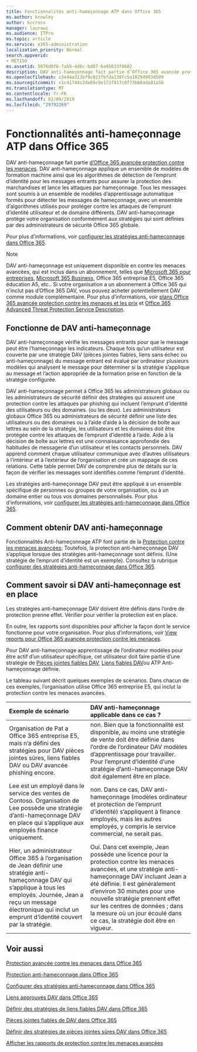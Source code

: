 ```yaml
---
title: Fonctionnalités anti-hameçonnage ATP dans Office 365
ms.author: krowley
author: kccross
manager: laurawi
ms.audience: ITPro
ms.topic: article
ms.service: o365-administration
localization_priority: Normal
search.appverid:
- MET150
ms.assetid: 5076d0f6-7a59-4d6c-bd07-ba95033f0682
description: DAV anti-hameçonnage fait partie d’Office 365 avancée protection contre les menaces. DAV anti-hameçonnage applique un ensemble de modèles de formation machine ainsi que les algorithmes de détection de l’emprunt d’identité pour les messages entrants pour assurer la protection des marchandises et lance les attaques par hameçonnage. Tous les messages sont soumis à un ensemble de modèles d’apprentissage automatique formés pour détecter les messages de hameçonnage, avec un ensemble d’algorithmes utilisés pour protéger contre les attaques de l’emprunt d’identité utilisateur et de domaine différents.
ms.openlocfilehash: c3e44a313bf9c823fbfda138fc5a10294993d509
ms.sourcegitcommit: c1c41744c2de89c9e172f817c8f73bb0ada81a58
ms.translationtype: MT
ms.contentlocale: fr-FR
ms.lasthandoff: 02/09/2019
ms.locfileid: "29792269"
---
```

# <a name="atp-anti-phishing-capabilities-in-office-365"></a>Fonctionnalités anti-hameçonnage ATP dans Office 365

DAV anti-hameçonnage fait partie [d’Office 365 avancée protection contre les menaces](office-365-atp.md). DAV anti-hameçonnage applique un ensemble de modèles de formation machine ainsi que les algorithmes de détection de l’emprunt d’identité pour les messages entrants pour assurer la protection des marchandises et lance les attaques par hameçonnage. Tous les messages sont soumis à un ensemble de modèles d’apprentissage automatique formés pour détecter les messages de hameçonnage, avec un ensemble d’algorithmes utilisés pour protéger contre les attaques de l’emprunt d’identité utilisateur et de domaine différents. DAV anti-hameçonnage protège votre organisation conformément aux stratégies qui sont définies par des administrateurs de sécurité Office 365 globale.
  
Pour plus d’informations, voir [configurer les stratégies anti-hameçonnage dans Office 365](set-up-anti-phishing-policies.md).
  
> [!NOTE]
> DAV anti-hameçonnage est uniquement disponible en contre les menaces avancées, qui est inclus dans un abonnement, telles que [Microsoft 365 pour entreprises](https://www.microsoft.com/microsoft-365/enterprise/home), [Microsoft 365 Business](https://www.microsoft.com/microsoft-365/business), Office 365 entreprise E5, Office 365 éducation A5, etc.. Si votre organisation a un abonnement à Office 365 qui n’inclut pas d’Office 365 DAV, vous pouvez acheter potentiellement DAV comme module complémentaire. Pour plus d’informations, voir [plans Office 365 avancée protection contre les menaces et les prix](https://products.office.com/exchange/advance-threat-protection) et [Office 365 Advanced Threat Protection Service Description](https://docs.microsoft.com/office365/servicedescriptions/office-365-advanced-threat-protection-service-description).

## <a name="how-atp-anti-phishing-works"></a>Fonctionne de DAV anti-hameçonnage

DAV anti-hameçonnage vérifie les messages entrants pour que le message peut être l’hameçonnage les indicateurs. Chaque fois qu’un utilisateur est couverte par une stratégie DAV (pièces jointes fiables, liens sans échec ou anti-hameçonnage) du message entrant est évalué par ordinateur plusieurs modèles qui analysent le message pour déterminer si la stratégie s’applique au message et l’action appropriée de la formation prise en fonction de la stratégie configurée.
  
DAV anti-hameçonnage permet à Office 365 les administrateurs globaux ou les administrateurs de sécurité définir des stratégies qui assurent une protection contre les attaques par phishing qui incluent l’emprunt d’identité des utilisateurs ou des domaines. (ou les deux). Les administrateurs globaux Office 365 ou administrateurs de sécurité définir une liste des utilisateurs ou des domaines ou à l’aide d’aide à la décision de boîte aux lettres au sein de la stratégie, les utilisateurs et les domaines doit être protégée contre les attaques de l’emprunt d’identité à l’aide. Aide à la décision de boîte aux lettres est une connaissance approfondie des habitudes de messagerie d’un utilisateur et les contacts personnels. DAV apprend comment chaque utilisateur communique avec d’autres utilisateurs à l’intérieur et à l’extérieur de l’organisation et crée un mappage de ces relations. Cette table permet DAV de comprendre plus de détails sur la façon de vérifier les messages sont identifiés comme l’emprunt d’identité.
  
Les stratégies anti-hameçonnage DAV peut être appliqué à un ensemble spécifique de personnes ou groupes de votre organisation, ou à un domaine entier ou tous vos domaines personnalisés. Pour plus d’informations, voir [configurer les stratégies anti-hameçonnage dans Office 365](set-up-anti-phishing-policies.md).
  
## <a name="how-to-get-atp-anti-phishing"></a>Comment obtenir DAV anti-hameçonnage

Fonctionnalités Anti-hameçonnage ATP font partie de la [Protection contre les menaces avancées](office-365-atp.md); Toutefois, la protection anti-hameçonnage DAV s’applique lorsque des stratégies anti-hameçonnage sont définis. (Une stratégie de l’emprunt d’identité est un exemple). Consultez la rubrique [configurer des stratégies anti-hameçonnage dans Office 365](set-up-anti-phishing-policies.md).
  
## <a name="how-to-know-if-atp-anti-phishing-is-in-place"></a>Comment savoir si DAV anti-hameçonnage est en place

Les stratégies anti-hameçonnage DAV doivent être définis dans l’ordre de protection prenne effet. Vérifier pour vérifier la protection est en place.

En outre, les rapports sont disponibles pour afficher la façon dont le service fonctionne pour votre organisation. Pour plus d’informations, voir [View reports pour Office 365 avancée protection contre les menaces](view-reports-for-atp.md).

Pour DAV anti-hameçonnage apprentissage de l’ordinateur modèles pour être actif d’un utilisateur spécifique, cet utilisateur doit faire partie d’une stratégie de [Pièces jointes fiables DAV](atp-safe-attachments.md), [Liens fiables DAV](atp-safe-links.md)ou ATP Anti-hameçonnage définie. 

Le tableau suivant décrit quelques exemples de scénarios. Dans chacun de ces exemples, l’organisation utilise Office 365 entreprise E5, qui inclut la protection contre les menaces avancées.
  
|**Exemple de scénario**|**DAV anti-hameçonnage applicable dans ce cas ?**|
|:-----|:-----|
|Organisation de Pat a Office 365 entreprise E5, mais n’a défini des stratégies pour DAV pièces jointes sûres, liens fiables DAV ou DAV avancée phishing encore.|non. Bien que la fonctionnalité est disponible, au moins une stratégie de vente doit être définie dans l’ordre de l’ordinateur DAV modèles d’apprentissage pour travailler. Pour l’emprunt d’identité d’une stratégie d’anti-hameçonnage DAV doit également être en place.|
|Lee est un employé dans le service des ventes de Contoso. Organisation de Lee possède une stratégie d’anti-hameçonnage DAV en place qui s’applique aux employés finance uniquement.|non. Dans ce cas, DAV anti-hameçonnage (modèles ordinateur et protection de l’emprunt d’identité) s’appliquent à finance employés, mais les autres employés, y compris le service commercial, ne serait pas.|
|Hier, un administrateur Office 365 à l’organisation de Jean définir une stratégie anti-hameçonnage DAV qui s’applique à tous les employés. Journée, Jean a reçu un message électronique qui inclut un emprunt d’identité couvert par la stratégie.|Oui. Dans cet exemple, Jean possède une licence pour la protection contre les menaces avancées, et une stratégie anti-hameçonnage DAV incluant Jean a été définie. Il est généralement d’environ 30 minutes pour une nouvelle stratégie prennent effet sur les centres de données ; dans la mesure où un jour écoulé dans ce cas, la stratégie doit être en vigueur.|

## <a name="related-topics"></a>Voir aussi

[Protection avancée contre les menaces dans Office 365](office-365-atp.md)
  
[Protection anti-hameçonnage dans Office 365](anti-phishing-protection.md)
  
[Configurer des stratégies anti-hameçonnage dans Office 365](set-up-anti-phishing-policies.md)
  
[Liens approuvés DAV dans Office 365](atp-safe-links.md)
  
[Définir des stratégies de liens fiables DAV dans Office 365](set-up-atp-safe-links-policies.md)
  
[Pièces jointes fiables de DAV dans Office 365](atp-safe-attachments.md)
  
[Définir des stratégies de pièces jointes sûres DAV dans Office 365](set-up-atp-safe-attachments-policies.md)
  
[Afficher les rapports de protection contre les menaces avancées](view-reports-for-atp.md)
